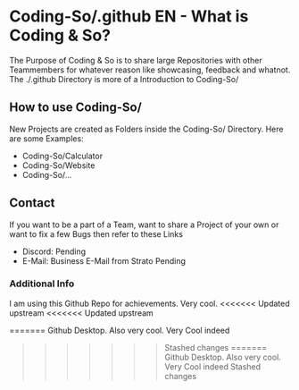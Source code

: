 # Coding-So/.github EN - What is Coding & So?

The Purpose of Coding & So is to share large Repositories with other Teammembers for whatever reason like showcasing, feedback and whatnot. The ./.github Directory is more of a Introduction to Coding-So/

## How to use Coding-So/

New Projects are created as Folders inside the Coding-So/ Directory. Here are some Examples:

- Coding-So/Calculator
- Coding-So/Website
- Coding-So/...

## Contact
If you want to be a part of a Team, want to share a Project of your own or want to fix a few Bugs then refer to these Links

- Discord: Pending
- E-Mail: Business E-Mail from Strato Pending

### Additional Info
I am using this Github Repo for achievements. Very cool.
<<<<<<< Updated upstream
<<<<<<< Updated upstream

=======
Github Desktop. Also very cool. Very Cool indeed
>>>>>>> Stashed changes
=======
Github Desktop. Also very cool. Very Cool indeed
>>>>>>> Stashed changes
